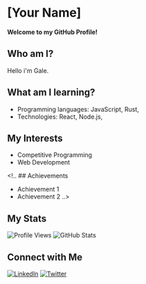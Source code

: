 # [Your Name]
**Welcome to my GitHub Profile!**

## Who am I?
Hello i'm Gale.

## What am I learning?
- Programming languages: JavaScript, Rust, 
- Technologies: React, Node.js,

## My Interests
- Competitive Programming
- Web Development

 <!.. ## Achievements
- Achievement 1
- Achievement 2
..>
## My Stats
![Profile Views](https://komarev.com/ghpvc/?username=0xzur4&color=blueviolet)
![GitHub Stats](https://github-readme-stats.vercel.app/api?username=0xzur4&show_icons=true&theme=radical)

## Connect with Me
[![LinkedIn](https://img.shields.io/badge/LinkedIn-blue?style=flat&logo=linkedin)](https://www.linkedin.com/in/yourprofile)
[![Twitter](https://img.shields.io/badge/Twitter-blue?style=flat&logo=twitter)](https://twitter.com/yourprofile)
